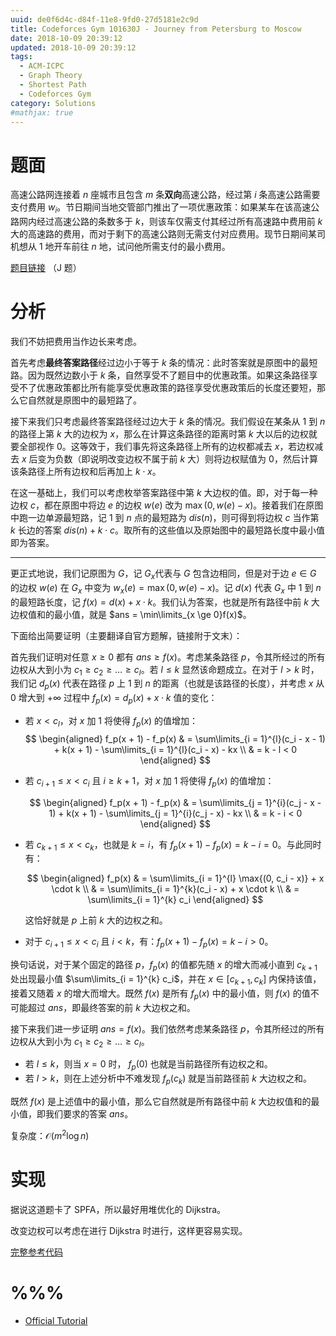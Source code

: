 ```yaml
---
uuid: de0f6d4c-d84f-11e8-9fd0-27d5181e2c9d
title: Codeforces Gym 101630J - Journey from Petersburg to Moscow
date: 2018-10-09 20:39:12
updated: 2018-10-09 20:39:12
tags: 
  - ACM-ICPC
  - Graph Theory
  - Shortest Path
  - Codeforces Gym
category: Solutions
#mathjax: true
---
```


# 题面

高速公路网连接着 $n$ 座城市且包含 $m$ 条**双向**高速公路，经过第 $i$ 条高速公路需要支付费用 $w_i$。节日期间当地交管部门推出了一项优惠政策：如果某车在该高速公路网内经过高速公路的条数多于 $k$，则该车仅需支付其经过所有高速路中费用前 $k$ 大的高速路的费用，而对于剩下的高速公路则无需支付对应费用。现节日期间某司机想从 $1$ 地开车前往 $n$ 地，试问他所需支付的最小费用。

[题目链接](http://codeforces.com/gym/101630/attachments) （J 题）

# 分析

我们不妨把费用当作边长来考虑。

首先考虑**最终答案路径**经过边小于等于 $k$ 条的情况：此时答案就是原图中的最短路。因为既然边数小于 $k$ 条，自然享受不了题目中的优惠政策。如果这条路径享受不了优惠政策都比所有能享受优惠政策的路径享受优惠政策后的长度还要短，那么它自然就是原图中的最短路了。

接下来我们只考虑最终答案路径经过边大于 $k$ 条的情况。我们假设在某条从 $1$ 到 $n$ 的路径上第 $k$ 大的边权为 $x$，那么在计算这条路径的距离时第 $k$ 大以后的边权就要全部视作 $0$。这等效于，我们事先将这条路径上所有的边权都减去 $x$，若边权减去 $x$ 后变为负数（即说明改变边权不属于前 $k$ 大）则将边权赋值为 $0$，然后计算该条路径上所有边权和后再加上 $k \cdot x$。

在这一基础上，我们可以考虑枚举答案路径中第 $k$ 大边权的值。即，对于每一种边权 $c$，都在原图中将边 $e$ 的边权 $w(e)$ 改为 $\max{(0, w(e) - x)}$。接着我们在原图中跑一边单源最短路，记 $1$ 到 $n$ 点的最短路为 $dis(n)$，则可得到将边权 $c$ 当作第 $k$ 长边的答案 $dis(n) + k \cdot c$。取所有的这些值以及原始图中的最短路长度中最小值即为答案。

---

更正式地说，我们记原图为 $G$，记 $G_x$代表与 $G$ 包含边相同，但是对于边 $e \in G$ 的边权 $w(e)$ 在 $G_x$ 中变为 $w_x(e) = \max{(0, w(e) - x)}$。记 $d(x)$ 代表 $G_x$ 中 $1$ 到 $n$ 的最短路长度，记 $f(x) = d(x) + x \cdot k$。我们认为答案，也就是所有路径中前 $k$ 大边权值和的最小值，就是 $ans = \min\limits_{x \ge 0}f(x)$。

下面给出简要证明（主要翻译自官方题解，链接附于文末）：

首先我们证明对任意 $x \ge 0$ 都有 $ans \ge f(x)$。考虑某条路径 $p$，令其所经过的所有边权从大到小为 $c_1 \ge c_2 \ge \dots \ge c_l$。若 $l \le k$ 显然该命题成立。在对于 $l > k$ 时，我们记 $d_p(x)$ 代表在路径 $p$ 上 $1$ 到 $n$ 的距离（也就是该路径的长度），并考虑 $x$ 从 $0$ 增大到 $+\infty$ 过程中 $f_p(x) = d_p(x) + x \cdot k$ 值的变化：

- 若 $x < c_l$，对 $x$ 加 $1$ 将使得 $f_p(x)$ 的值增加：
  $$
  \begin{aligned}
  f_p(x + 1) - f_p(x) & = \sum\limits_{i = 1}^{l}(c_i - x - 1) + k(x + 1) - \sum\limits_{i = 1}^{l}(c_i - x) - kx \\
  & = k - l < 0
  \end{aligned}
  $$

- 若 $c_{i + 1} \le x < c_i$ 且 $i \ge k + 1$，对 $x$ 加 $1$ 将使得 $f_p(x)$ 的值增加：

  $$
  \begin{aligned}
  f_p(x + 1) - f_p(x) & = \sum\limits_{j = 1}^{i}(c_j - x - 1) + k(x + 1) - \sum\limits_{j = 1}^{i}(c_j - x) - kx \\
  & = k - i < 0
  \end{aligned}
  $$

- 若 $c_{k + 1} \le x < c_k$，也就是 $k = i$，有 $f_p(x + 1) - f_p(x) = k - i = 0$。与此同时有：

  $$
  \begin{aligned}
  f_p(x) & = \sum\limits_{i = 1}^{l} \max{(0, c_i - x)} + x \cdot k \\
  & = \sum\limits_{i = 1}^{k}(c_i - x) + x \cdot k \\
  & = \sum\limits_{i = 1}^{k} c_i
  \end{aligned}
  $$

  这恰好就是 $p$ 上前 $k$ 大的边权之和。

- 对于 $c_{i + 1} \le x < c_i$ 且 $i < k$，有：$f_p(x + 1) - f_p(x) = k - i > 0$。

换句话说，对于某个固定的路径 $p$，$f_p(x)$ 的值都先随 $x$ 的增大而减小直到 $c_{k + 1}$ 处出现最小值 $\sum\limits_{i = 1}^{k} c_i$，并在 $x \in [c_{k + 1}, c_k]$ 内保持该值，接着又随着 $x$ 的增大而增大。既然 $f(x)$ 是所有 $f_p(x)$ 中的最小值，则 $f(x)$ 的值不可能超过 $ans$，即最终答案的前 $k$ 大边权之和。

接下来我们进一步证明 $ans = f(x)$。我们依然考虑某条路径 $p$，令其所经过的所有边权从大到小为 $c_1 \ge c_2 \ge \dots \ge c_l$。

- 若 $l \le k$，则当 $x = 0$ 时， $f_p(0)$ 也就是当前路径所有边权之和。
- 若 $l > k$，则在上述分析中不难发现 $f_p(c_k)$ 就是当前路径前 $k$ 大边权之和。

既然 $f(x)$ 是上述值中的最小值，那么它自然就是所有路径中前 $k$ 大边权值和的最小值，即我们要求的答案 $ans$。

复杂度：$\mathcal{O}(m^2\log{n})$

# 实现

据说这道题卡了 SPFA，所以最好用堆优化的 Dijkstra。

改变边权可以考虑在进行 Dijkstra 时进行，这样更容易实现。

[完整参考代码](https://github.com/codgician/ICPC/blob/master/Codeforces-Gym/101630J/dijkstra.cpp)

# %%%

- [Official Tutorial](http://neerc.ifmo.ru/archive/2017/neerc-2017-analysis.pdf)